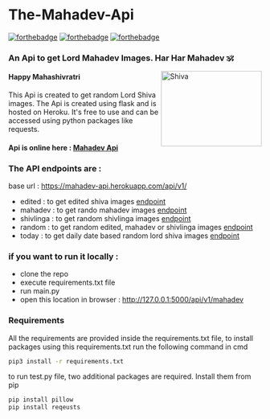 # The-Mahadev-Api

[![forthebadge](https://forthebadge.com/images/badges/made-with-python.svg)](https://forthebadge.com)
[![forthebadge](https://forthebadge.com/images/badges/built-with-love.svg)](https://forthebadge.com)
[![forthebadge](https://forthebadge.com/images/badges/check-it-out.svg)](https://forthebadge.com)

### An Api to get Lord Mahadev Images. Har Har Mahadev 🕉️

<img alt="Shiva" align="right" width=200 height=150 src="https://st3.depositphotos.com/31221070/33178/v/380/depositphotos_331787960-stock-illustration-creative-abstract-illustration-lord-shiva.jpg">

 #### Happy Mahashivratri <br/>
 This Api is created to get random Lord Shiva images. The Api is created using flask and is
 hosted on Heroku. It's free to use and can be accessed using python packages like requests.

 #### Api is online here : [Mahadev Api](https://mahadev-api.herokuapp.com/api/v1/edited)

### The API endpoints are :

base url :  https://mahadev-api.herokuapp.com/api/v1/

* edited : to get edited shiva images [endpoint](https://mahadev-api.herokuapp.com/api/v1/edited)
* mahadev : to get rando mahadev images [endpoint](https://mahadev-api.herokuapp.com/api/v1/mahadev)
* shivlinga : to get random shivlinga images [endpoint](https://mahadev-api.herokuapp.com/api/v1/shivlinga)
* random : to get random edited, mahadev or shivlinga images [endpoint](https://mahadev-api.herokuapp.com/api/v1/random)
* today : to get daily date based random lord shiva images [endpoint](https://mahadev-api.herokuapp.com/api/v1/today)

### if you want to run it locally :
* clone the repo
* execute requirements.txt file
* run main.py
* open this location in browser : http://127.0.0.1:5000/api/v1/mahadev

### Requirements

All the requirements are provided inside the requirements.txt file, to install packages using this requirements.txt run the following 
command in cmd

```bash
pip3 install -r requirements.txt
```

to run test.py file, two additional packages are required. Install them from pip

```bash
pip install pillow
pip install reqeusts
```
